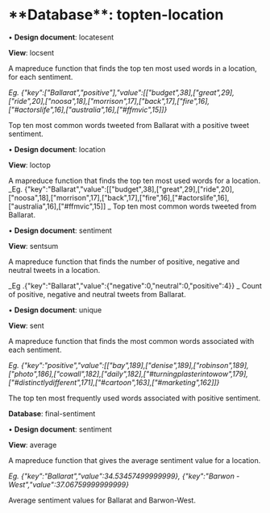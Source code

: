 <h1>**Database**: topten-location</h1>

•	**Design document**: locatesent

**View**: locsent

A mapreduce function that finds the top ten most used words in a location, for each sentiment. 

_Eg. {"key":["Ballarat","positive"],"value":[["budget",38],["great",29],["ride",20],["noosa",18],["morrison",17],["back",17],["fire",16],["#actorslife",16],["australia",16],["#ffmvic",15]]}_ 

Top ten most common words tweeted from Ballarat with a positive tweet sentiment.



•	**Design document**: location

**View**: loctop

A mapreduce function that finds the top ten most used words for a location.
_Eg. {"key":"Ballarat","value":[["budget",38],["great",29],["ride",20],["noosa",18],["morrison",17],["back",17],["fire",16],["#actorslife",16],["australia",16],["#ffmvic",15]]
_
Top ten most common words tweeted from Ballarat.



•	**Design document**: sentiment

**View**: sentsum

A mapreduce function that finds the number of positive, negative and neutral tweets in a location.

_Eg .{"key":"Ballarat","value":{"negative":0,"neutral":0,"positive":4}}
_
Count of positive, negative and neutral tweets from Ballarat.



•	**Design document**: unique

**View**: sent

A mapreduce function that finds the most common words associated with each sentiment.

_Eg. {"key":"positive","value":[["bay",189],["denise",189],["robinson",189],["photo",186],["cowall",182],["daily",182],["#turningplasterintowow",179],["#distinctlydifferent",171],["#cartoon",163],["#marketing",162]]}_

The top ten most frequently used words associated with positive sentiment.








**Database**: final-sentiment

•	**Design document**: sentiment

**View**: average

A mapreduce function that gives the average sentiment value for a location.

_Eg. {"key":"Ballarat","value":34.53457499999999},
{"key":"Barwon - West","value":37.06759999999999}_

Average sentiment values for Ballarat and Barwon-West.


	

